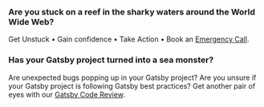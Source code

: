 ### Are you stuck on a reef in the sharky waters around the World Wide Web?

Get Unstuck • Gain confidence • Take Action • Book an [Emergency Call](/emergency/).

### Has your Gatsby project turned into a sea monster?

Are unexpected bugs popping up in your Gatsby project? Are you unsure if your Gatsby project is following Gatsby best practices? Get another pair of eyes with our [Gatsby Code Review](/gatsby-code-review/).
